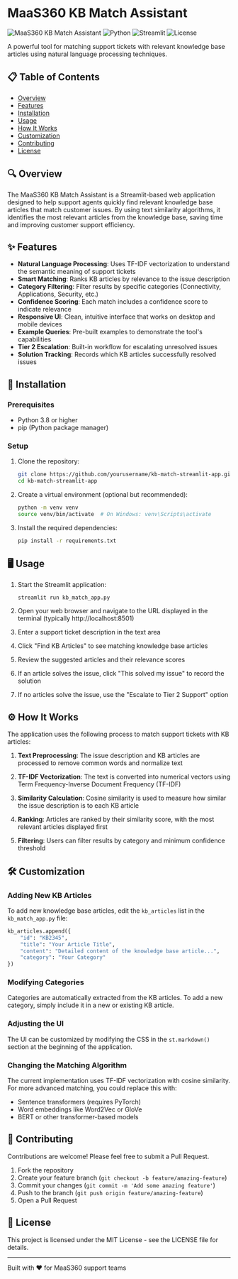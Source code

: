 # MaaS360 KB Match Assistant

![MaaS360 KB Match Assistant](https://img.shields.io/badge/MaaS360-KB%20Match%20Assistant-1E88E5)
![Python](https://img.shields.io/badge/Python-3.8%2B-blue)
![Streamlit](https://img.shields.io/badge/Streamlit-1.0%2B-FF4B4B)
![License](https://img.shields.io/badge/License-MIT-green)

A powerful tool for matching support tickets with relevant knowledge base articles using natural language processing techniques.

## 📋 Table of Contents

- [Overview](#overview)
- [Features](#features)
- [Installation](#installation)
- [Usage](#usage)
- [How It Works](#how-it-works)
- [Customization](#customization)
- [Contributing](#contributing)
- [License](#license)

## 🔍 Overview

The MaaS360 KB Match Assistant is a Streamlit-based web application designed to help support agents quickly find relevant knowledge base articles that match customer issues. By using text similarity algorithms, it identifies the most relevant articles from the knowledge base, saving time and improving customer support efficiency.

## ✨ Features

- **Natural Language Processing**: Uses TF-IDF vectorization to understand the semantic meaning of support tickets
- **Smart Matching**: Ranks KB articles by relevance to the issue description
- **Category Filtering**: Filter results by specific categories (Connectivity, Applications, Security, etc.)
- **Confidence Scoring**: Each match includes a confidence score to indicate relevance
- **Responsive UI**: Clean, intuitive interface that works on desktop and mobile devices
- **Example Queries**: Pre-built examples to demonstrate the tool's capabilities
- **Tier 2 Escalation**: Built-in workflow for escalating unresolved issues
- **Solution Tracking**: Records which KB articles successfully resolved issues

## 🚀 Installation

### Prerequisites

- Python 3.8 or higher
- pip (Python package manager)

### Setup

1. Clone the repository:
   ```bash
   git clone https://github.com/yourusername/kb-match-streamlit-app.git
   cd kb-match-streamlit-app
   ```

2. Create a virtual environment (optional but recommended):
   ```bash
   python -m venv venv
   source venv/bin/activate  # On Windows: venv\Scripts\activate
   ```

3. Install the required dependencies:
   ```bash
   pip install -r requirements.txt
   ```

## 🖥️ Usage

1. Start the Streamlit application:
   ```bash
   streamlit run kb_match_app.py
   ```

2. Open your web browser and navigate to the URL displayed in the terminal (typically http://localhost:8501)

3. Enter a support ticket description in the text area

4. Click "Find KB Articles" to see matching knowledge base articles

5. Review the suggested articles and their relevance scores

6. If an article solves the issue, click "This solved my issue" to record the solution

7. If no articles solve the issue, use the "Escalate to Tier 2 Support" option

## ⚙️ How It Works

The application uses the following process to match support tickets with KB articles:

1. **Text Preprocessing**: The issue description and KB articles are processed to remove common words and normalize text

2. **TF-IDF Vectorization**: The text is converted into numerical vectors using Term Frequency-Inverse Document Frequency (TF-IDF)

3. **Similarity Calculation**: Cosine similarity is used to measure how similar the issue description is to each KB article

4. **Ranking**: Articles are ranked by their similarity score, with the most relevant articles displayed first

5. **Filtering**: Users can filter results by category and minimum confidence threshold

## 🛠️ Customization

### Adding New KB Articles

To add new knowledge base articles, edit the `kb_articles` list in the `kb_match_app.py` file:

```python
kb_articles.append({
    "id": "KB2345",
    "title": "Your Article Title",
    "content": "Detailed content of the knowledge base article...",
    "category": "Your Category"
})
```

### Modifying Categories

Categories are automatically extracted from the KB articles. To add a new category, simply include it in a new or existing KB article.

### Adjusting the UI

The UI can be customized by modifying the CSS in the `st.markdown()` section at the beginning of the application.

### Changing the Matching Algorithm

The current implementation uses TF-IDF vectorization with cosine similarity. For more advanced matching, you could replace this with:

- Sentence transformers (requires PyTorch)
- Word embeddings like Word2Vec or GloVe
- BERT or other transformer-based models

## 🤝 Contributing

Contributions are welcome! Please feel free to submit a Pull Request.

1. Fork the repository
2. Create your feature branch (`git checkout -b feature/amazing-feature`)
3. Commit your changes (`git commit -m 'Add some amazing feature'`)
4. Push to the branch (`git push origin feature/amazing-feature`)
5. Open a Pull Request

## 📄 License

This project is licensed under the MIT License - see the LICENSE file for details.

---

Built with ❤️ for MaaS360 support teams
